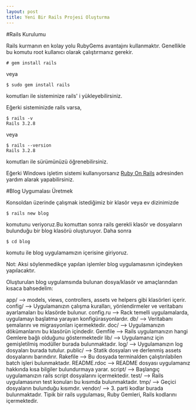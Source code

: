 ```yaml
---
layout: post
title: Yeni Bir Rails Projesi Oluşturma
---
```


#Rails Kurulumu

Rails kurmanın en kolay yolu RubyGems avantajını kullanmaktır. Genellikle bu komutu root 
kullanıcı olarak çalıştırmanız gerekir.

    # gem install rails

veya

    $ sudo gem install rails

komutları ile sisteminize rails' i yükleyebilirsiniz.

Eğerki sisteminizde rails varsa,

    $ rails -v 
    Rails 3.2.8

veya 

    $ rails --version
    Rails 3.2.8

komutları ile sürümünüzü öğrenebilirsiniz.

Eğerki Windows işletim sistemi kullanıyorsanız [Ruby On Rails](http://railsinstaller.org/)
adresinden yardım alarak yapabilirsiniz.

#Blog Uygumalası Üretmek

Konsoldan üzerinde çalışmak istediğimiz bir klasör veya ev dizinimizde 

    $ rails new blog

komutunu veriyoruz.Bu komuttan sonra rails gerekli klasör ve dosyaların
bulunduğu bir blog klasörü oluşturuyor. Daha sonra

    $ cd blog

komutu ile blog uygulamamızın içerisine giriyoruz. 

Not: Aksi söylenmedikçe yapılan işlemler blog uygulamasının içindeyken yapılacaktır.

Oluşturulan blog uygulamsında bulunan dosya/klasör ve amaçlarından kısaca
bahsedelim:

app/        --> models, views, controllers, assets ve helpers gibi klasörleri
içerir.
config/     --> Uygulamanızın çalışma kuralları, yönlendirmeler ve veritabanı
ayarlamaları bu klasörde bulunur.
config.ru   --> Rack temelli uygulamalarda, uygulamayı başlatma yarayan konfigürasyonlardır.
db/         --> Veritabanı şemalarını ve migrasyonları içermektedir.
doc/        --> Uygulamanızın dökümanlarını bu klasörün içindedir.
Gemfile     --> Rails uygulamanızın hangi Gemlere bağlı olduğunu göstermektedir
lib/        --> Uygulamanız için gemişletilmiş modüller burada bulunmaktadır.
log/        --> Uygulamanızın log dosyaları burada tutulur.
public/     --> Statik dosyaları ve derlenmiş assets dosyalarını barındırır.
Rakefile    --> Bu dosyada terminalden çalıştırılabilen batch işleri bulunmaktadır.
README.rdoc --> README dosyası uygulamanız hakkında kısa bilgiler bulundurmaya
yarar.
script/     --> Başlangıç uygulamanızın rails script dosyalarını içermektedir.
test/       --> Rails uygulamasının test konuları bu kısımda bulunmaktadır.
tmp/        --> Geçici dosyaların bulunduğu kısımdır.
vendor/     --> 3. parti kodlar burada bulunmaktadır. Tipik bir rails
uygulaması, Ruby Gemleri, Rails kodlarını içermektedir.


